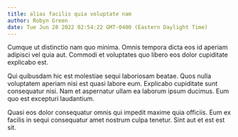 ```yaml
---
title: alias facilis quia voluptate nam
author: Robyn Green
date: Tue Jun 28 2022 02:54:22 GMT-0400 (Eastern Daylight Time)
---
```

Cumque ut distinctio nam quo minima. Omnis tempora dicta eos id aperiam adipisci vel quia aut. Commodi et voluptates quo libero eos dolor cupiditate explicabo est.

 Qui quibusdam hic est molestiae sequi laboriosam beatae. Quos nulla voluptatem aperiam nisi est quasi labore eum. Explicabo cupiditate sunt consequatur nisi. Nam et aspernatur ullam ea laborum ipsum ducimus. Eum quo est excepturi laudantium.

 Quasi eos dolor consequatur omnis qui impedit maxime quia officiis. Eum ex facilis in sequi consequatur amet nostrum culpa tenetur. Sint aut et est est sit.